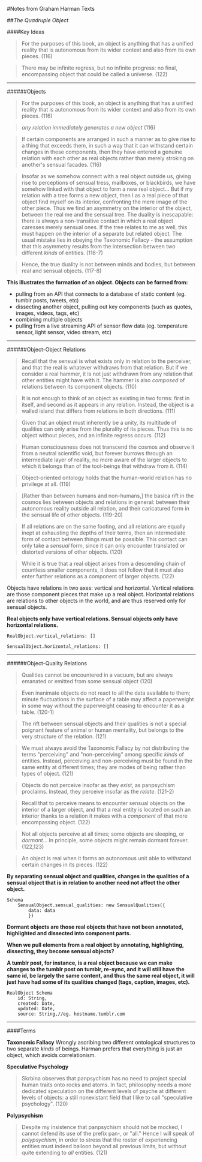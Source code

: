 #Notes from Graham Harman Texts

##_The Quadruple Object_

####Key Ideas

> For the purposes of this book, an object is anything that has a unified reality that is autonomous from its wider context and also from its own pieces. (116)

> There may be infinite regress, but no infinite progress: no final, encompassing object that could be called a universe. (122)

***

######Objects

> For the purposes of this book, an object is anything that has a unified reality that is autonomous from its wider context and also from its own pieces. (116)

> _any relation immediately generates a new object_ (116)

> If certain components are arranged in such a manner as to give rise to a thing that exceeds them, in such a way that it can withstand certain changes in these components, then they have entered a genuine relation with each other as real objects rather than merely stroking on another's sensual facades. (116)

> Insofar as we somehow connect with a real object outside us, giving rise to perceptions of sensual tress, mailboxes, or blackbirds, we have somehow linked with that object to form a new real object... But if my relation with a tree forms a new object, then I as a real piece of that object find myself on its interior, confronting the mere image of the other piece. Thus we find an asymmetry on the interior of the object, between the real me and the sensual tree. The duality is inescapable: there is always a non-transitive contact in which a real object caresses merely sensual ones. If the tree relates to me as well, this must happen on the interior of a separate but related object. The usual mistake lies in obeying the Taxonomic Fallacy - the assumption that this asymmetry results from the intersection between two different _kinds_ of entities. (116-7)

> Hence, the true duality is not between minds and bodies, but between real and sensual objects. (117-8)

__This illustrates the formation of an object. Objects can be formed from:__
*	pulling from an API that connects to a database of static content (eg. tumblr posts, tweets, etc)
*	dissecting another object, pulling out key components (such as quotes, images, videos, tags, etc)
*	combining multiple objects
*	pulling from a live streaming API of sensor flow data (eg. temperature sensor, light sensor, video stream, etc)

***

######Object-Object Relations

> Recall that the sensual is what exists only in relation to the perceiver, and that the real is whatever withdraws from that relation. But if we consider a real hammer, it is not just withdrawn from any relation that other entities might have with it. The hammer is also _composed_ of relations between its component objects. (110)

> It is not enough to think of an object as existing in two forms: first in itself, and second as it appears in any relation. Instead, the object is a walled island that differs from relations in both directions. (111)

> Given that an object must inherently be a unity, its multitude of qualities can only arise from the plurality of its pieces. Thus this is no object without pieces, and an infinite regress occurs. (112)

> Human consciousness does not transcend the cosmos and observe it from a neutral scientific void, but forever burrows through an intermediate layer of reality, no more aware of the larger objects to which it belongs than of the tool-beings that withdraw from it. (114)

> Object-oriented ontology holds that the human-world relation has no privilege at all. (119)

> [Rather than between humans and non-humans,] the basica rift in the cosmos lies between objects and relations in general: between their autonomous reality outside all relation, and their caricatured form in the sensual life of other objects. (119-20)

> If all relations are on the same footing, and all relations are equally inept at exhausting the depths of their terms, then an intermediate form of contact between things must be possible. This contact can only take a _sensual_ form, since it can only encounter translated or distorted versions of other objects. (120)

> While it is true that a real object arises from a descending chain of countless smaller components, it does not follow that it must also enter further relations as a component of larger objects. (122)

Objects have relations in two axes: vertical and horizontal. Vertical relations are those component pieces that make up a real object. Horizontal relations are relations to other objects in the world, and are thus reserved only for sensual objects.

__Real objects only have vertical relations. Sensual objects only have horizontal relations.__

	RealObject.vertical_relations: []

	SensualObject.horizontal_relations: []

***

######Object-Quality Relations

> Qualities cannot be encountered in a vacuum, but are always emanated or emitted from some sensual object (120)

> Even inanimate objects do not react to all the data available to them; minute fluctuations in the surface of a table may affect a paperweight in some way without the paperweight ceasing to encounter it as a table. (120-1)

> The rift between sensual objects and their qualities is not a special poignant feature of animal or human mentality, but belongs to the very structure of the relation. (121)

> We must always avoid the Taxonomic Fallacy by not distributing the terms "perceiving" and "non-perceiving" among specific _kinds_ of entities. Instead, perceiving and non-perceiving must be found in the same entity at different times; they are modes of being rather than types of object. (121)

> Objects do not perceive insofar as they _exist_, as panpsychism proclaims. Instead, they perceive insofar as the _relate_. (121-2)

> Recall that to perceive means to encounter sensual objects on the interior of a larger object, and that a real entity is located on such an interior thanks to a relation it makes with a _component_ of that more encompassing object. (122)

> Not all objects perceive at all times; some objects are sleeping, or _dormant_... In principle, some objects might remain dormant forever. (122,123)

> An object is real when it forms an autonomous unit able to withstand certain changes in its pieces. (122)


__By separating sensual object and qualities, changes in the qualities of a sensual object that is in relation to another need not affect the other object.__

	Schema
		SensualObject.sensual_qualities: new SensualQualities({
			data: data
			})

__Dormant objects are those real objects that have not been annotated, highlighted and dissected into component parts.__

__When we pull elements from a real object by annotating, highlighting, dissecting, they become sensual objects?__

__A tumblr post, for instance, is a real object because we can make changes to the tumblr post on tumblr, re-sync, and it will still have the same id, be largely the same content, and thus the same real object, it will just have had some of its qualities changed (tags, caption, images, etc).__

	RealObject Schema
		id: String,
		created: Date,
		updated: Date,
		source: String,//eg. hostname.tumblr.com


***

####Terms

__Taxonomic Fallacy__
Wrongly ascribing two different ontological structures to two separate _kinds_ of beings. Harman prefers that everything is just an object, which avoids correlationism.

__Speculative Psychology__
> Skrbina observes that panpsychism has no need to project special human traits onto rocks and atoms. In fact, philosophy needs a more dedicated speculation on the different levels of psyche at different levels of objects: a still nonexistant field that I like to call "speculative psychology". (120)

__Polypsychism__
> Despite my insistence that panpsychism should not be mocked, I cannot defend its use of the prefix pan-, or "all." Hence I will speak of _polypsychism_, in order to stress that the roster of experiencing entities must indeed balloon beyond all previous limits, but without quite extending to _all_ entities. (121)


